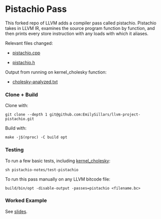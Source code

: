 # Pistachio Pass

This forked repo of LLVM adds a compiler pass called pistachio. Pistachio takes in LLVM IR, examines the source program function by function, and then prints every store instruction with any loads with which it aliases. 

Relevant files changed:

- [pistachio.cpp](https://github.com/EmilySillars/llvm-project-pistachio/blob/main/llvm/lib/Transforms/Utils/Pistachio.cpp) 

- [pistachio.h](https://github.com/EmilySillars/llvm-project-pistachio/blob/main/llvm/include/llvm/Transforms/Utils/Pistachio.h)

Output from running on kernel_cholesky function: 

- [cholesky-analyzed.txt](cholesky-analyzed.txt) 

### Clone + Build

Clone with:

```
git clone --depth 1 git@github.com:EmilySillars/llvm-project-pistachio.git
```

Build with:

```
make -j$(nproc) -C build opt
```

### Testing

To run a few basic tests, including [kernel_cholesky](hacky-cholesky/hacky-cholesky.c): 

```
sh pistachio-notes/test-pistachio
```

To run this pass manually on  any LLVM bitcode file:

```
build/bin/opt -disable-output -passes=pistachio <filename.bc>
```

### Worked Example

See [slides](worked_example.pdf).

